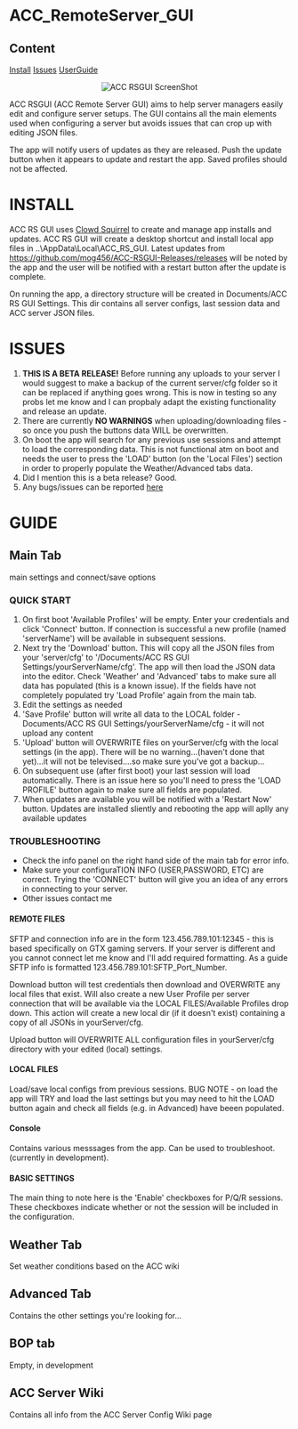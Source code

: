# ACC_RemoteServer_GUI

## Content
[Install](#install)
[Issues](#issues)
[UserGuide](#guide)

<picture>
  <center>
  <source media="(prefers-color-scheme: dark)" srcset="img/Screenshot%202023-12-18%20113509.png">
  <source media="(prefers-color-scheme: light)" srcset="img/Screenshot%202023-12-18%20113509.png">
  <img alt="ACC RSGUI ScreenShot">
  </center>
</picture>

ACC RSGUI (ACC Remote Server GUI) aims to help server managers easily edit and configure server setups. The GUI contains all the main elements used when configuring a server but avoids issues that can crop up with editing JSON files.

The app will notify users of updates as they are released. Push the update button when it appears to update and restart the app. Saved profiles should not be affected.

# INSTALL
ACC RS GUI uses <a href = "https://github.com/clowd/Clowd.Squirrel" target= "_blank">Clowd Squirrel</a> to create and manage app installs and updates. ACC RS GUI will create a desktop shortcut and install local app files in  ..\AppData\Local\ACC_RS_GUI. Latest updates from <a href = "https://github.com/mog456/ACC-RSGUI-Releases/releases" target="_blank"> https://github.com/mog456/ACC-RSGUI-Releases/releases</a> will be noted by the app and the user will be notified with a restart button after the update is complete.

On running  the app, a directory structure will be created in Documents/ACC RS GUI Settings. This dir contains all server configs, last session data and ACC server JSON files.

# ISSUES
1. <b>THIS IS A BETA RELEASE!</b> Before running any uploads to your server I would suggest to make a backup of the current server/cfg folder so it can be replaced if anything goes wrong. This is now in testing so any probs let me know and I can propbaly adapt the existing functionality and release an update.
2. There are currently <b>NO WARNINGS</b> when uploading/downloading files - so once you push the buttons data WILL be overwritten.
3. On boot the app will search for any previous use sessions and attempt to load the corresponding data. This is not functional atm on boot and needs the user to press the 'LOAD' button (on the 'Local Files') section in order to properly populate the Weather/Advanced tabs data.
4. Did I mention this is a beta release? Good.
5. Any bugs/issues can be reported <a href="https://github.com/mog456/ACC-RSGUI-Releases/issues" target = _blank>here</a>

# GUIDE
## Main Tab
main settings and connect/save options

### QUICK START
1. On first boot 'Available Profiles' will be empty. Enter your credentials and click 'Connect' button. If connection is successful a new profile (named 'serverName') will be available in subsequent sessions.
2. Next try the 'Download' button. This will copy all the JSON files from your 'server/cfg' to '/Documents/ACC RS GUI Settings/yourServerName/cfg'. The app will then load the JSON data into the editor. Check 'Weather' and 'Advanced' tabs to make sure all data has populated (this is a known issue). If the fields have not completely populated try 'Load Profile' again from the main tab.
3. Edit the settings as needed
4. 'Save Profile' button will write all data to the LOCAL folder - Documents/ACC RS GUI Settings/yourServerName/cfg - it will not upload any content
5. 'Upload' button will OVERWRITE files on yourServer/cfg with the local settings (in the app). There will be no warning...(haven't done that yet)...it will not be televised....so make sure you've got a backup...
6. On subsequent use (after first boot) your last session will load automatically. There is an issue here so you'll need to press the 'LOAD PROFILE' button again to make sure all fields are populated.
7. When updates are available you will be notified with a 'Restart Now' button. Updates are installed sliently and rebooting the app will aplly any available updates

### TROUBLESHOOTING
- Check the info panel on the right hand side of the main tab for error info. 
- Make sure your configuraTION INFO (USER,PASSWORD, ETC) are correct. Trying the 'CONNECT' button will give you an idea of any errors in connecting to your server. 
- Other issues contact me

#### REMOTE FILES
SFTP and connection info are in the form 123.456.789.101:12345 - this is based specifically on GTX gaming servers. If your server is different and you cannot connect let me know and I'll add required formatting.
As a guide SFTP info is formatted 123.456.789.101:SFTP_Port_Number.

Download button will test credentials then download and OVERWRITE any local files that exist. Will also create a new User Profile per server connection that will be available via the LOCAL FILES/Available Profiles drop down. This action will create a new local dir (if it doesn't exist) containing a copy of all JSONs in yourServer/cfg.

Upload button will OVERWRITE ALL configuration files in yourServer/cfg directory with your edited (local) settings.

#### LOCAL FILES
Load/save local configs from previous sessions. BUG NOTE - on load the app will TRY and load the last settings but you may need to hit the LOAD button again and check all fields (e.g. in Advanced) have beeen populated.

#### Console
Contains various messsages from the app. Can be used to troubleshoot. (currently in development).

#### BASIC SETTINGS 
The main thing to note here is the 'Enable' checkboxes for P/Q/R sessions. These checkboxes indicate whether or not the session will be included in the configuration.

## Weather Tab
Set weather conditions based on the ACC wiki

## Advanced Tab
Contains the other settings you're looking for...

## BOP tab
Empty, in development
</div>

## ACC Server Wiki
Contains all info from the ACC Server Config Wiki page



